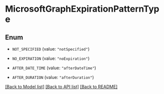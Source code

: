# MicrosoftGraphExpirationPatternType

## Enum


* `NOT_SPECIFIED` (value: `"notSpecified"`)

* `NO_EXPIRATION` (value: `"noExpiration"`)

* `AFTER_DATE_TIME` (value: `"afterDateTime"`)

* `AFTER_DURATION` (value: `"afterDuration"`)


[[Back to Model list]](../README.md#documentation-for-models) [[Back to API list]](../README.md#documentation-for-api-endpoints) [[Back to README]](../README.md)


